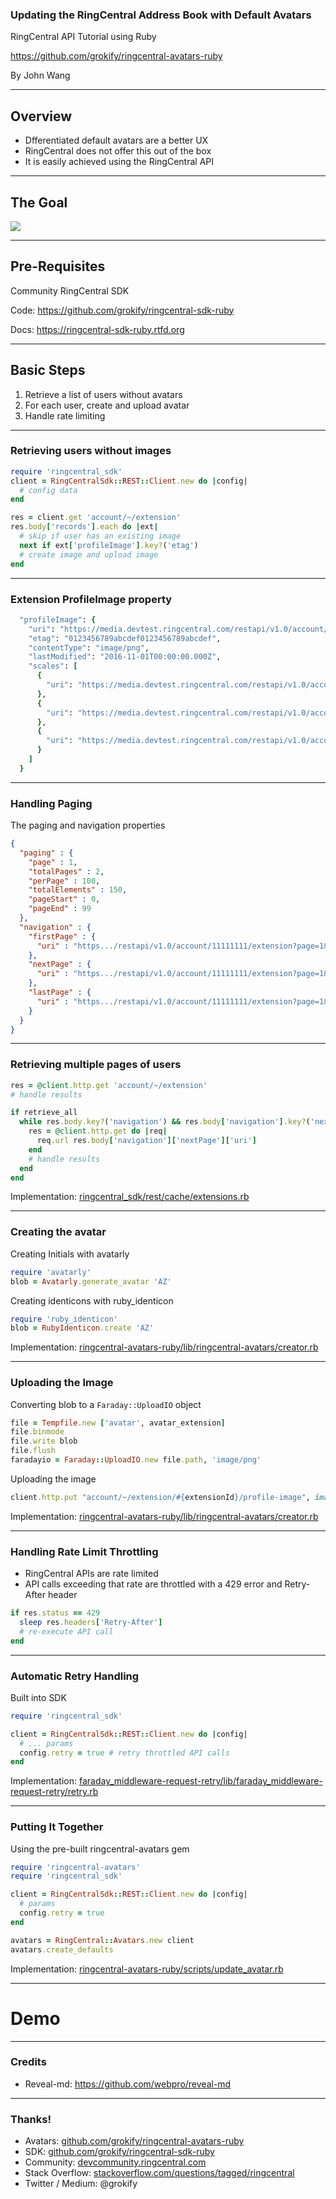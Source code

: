 ### Updating the RingCentral Address Book with Default Avatars

RingCentral API Tutorial using Ruby

https://github.com/grokify/ringcentral-avatars-ruby

By John Wang

---

## Overview

* Dfferentiated default avatars are a better UX
* RingCentral does not offer this out of the box
* It is easily achieved using the RingCentral API

---

## The Goal

![](ringcentral-avatars-softphone.png)

---

## Pre-Requisites

Community RingCentral SDK

Code: https://github.com/grokify/ringcentral-sdk-ruby

Docs: https://ringcentral-sdk-ruby.rtfd.org

---

## Basic Steps

1. Retrieve a list of users without avatars
1. For each user, create and upload avatar
1. Handle rate limiting

---

### Retrieving users without images

```ruby
require 'ringcentral_sdk'
client = RingCentralSdk::REST::Client.new do |config|
  # config data
end

res = client.get 'account/~/extension'
res.body['records'].each do |ext|
  # skip if user has an existing image
  next if ext['profileImage'].key?('etag')
  # create image and upload image
end
```

---

### Extension ProfileImage property

```ruby
  "profileImage": {
    "uri": "https://media.devtest.ringcentral.com/restapi/v1.0/account/11111111/extension/22222222/profile-image",
    "etag": "0123456789abcdef0123456789abcdef",
    "contentType": "image/png",
    "lastModified": "2016-11-01T00:00:00.000Z",
    "scales": [
      {
        "uri": "https://media.devtest.ringcentral.com/restapi/v1.0/account/11111111/extension/22222222/profile-image/90x90"
      },
      {
        "uri": "https://media.devtest.ringcentral.com/restapi/v1.0/account/11111111/extension/22222222/profile-image/195x195"
      },
      {
        "uri": "https://media.devtest.ringcentral.com/restapi/v1.0/account/11111111/extension/22222222/profile-image/584x584"
      }
    ]
  }
```

---

### Handling Paging

The paging and navigation properties

```json
{
  "paging" : {
    "page" : 1,
    "totalPages" : 2,
    "perPage" : 100,
    "totalElements" : 150,
    "pageStart" : 0,
    "pageEnd" : 99
  },
  "navigation" : {
    "firstPage" : {
      "uri" : "https.../restapi/v1.0/account/11111111/extension?page=1&perPage=1"
    },
    "nextPage" : {
      "uri" : "https.../restapi/v1.0/account/11111111/extension?page=1&perPage=2"
    },
    "lastPage" : {
      "uri" : "https.../restapi/v1.0/account/11111111/extension?page=1&perPage=2"
    }
  }
}
```

---

### Retrieving multiple pages of users

```ruby
res = @client.http.get 'account/~/extension'
# handle results

if retrieve_all
  while res.body.key?('navigation') && res.body['navigation'].key?('nextPage')
    res = @client.http.get do |req|
      req.url res.body['navigation']['nextPage']['uri']
    end
    # handle results
  end
end
```

Implementation: [ringcentral_sdk/rest/cache/extensions.rb](https://github.com/grokify/ringcentral-sdk-ruby/blob/master/lib/ringcentral_sdk/rest/cache/extensions.rb)

---

### Creating the avatar

Creating Initials with avatarly

```ruby
require 'avatarly'
blob = Avatarly.generate_avatar 'AZ'
```

Creating identicons with ruby_identicon

```ruby
require 'ruby_identicon'
blob = RubyIdenticon.create 'AZ'
```

Implementation: [ringcentral-avatars-ruby/lib/ringcentral-avatars/creator.rb](https://github.com/grokify/ringcentral-avatars-ruby/blob/master/lib/ringcentral-avatars/creator.rb)

---

### Uploading the Image

Converting blob to a `Faraday::UploadIO` object

```ruby
file = Tempfile.new ['avatar', avatar_extension]
file.binmode
file.write blob
file.flush
faradayio = Faraday::UploadIO.new file.path, 'image/png'
```

Uploading the image

```ruby
client.http.put "account/~/extension/#{extensionId}/profile-image", image: faradayio
```

Implementation: [ringcentral-avatars-ruby/lib/ringcentral-avatars/creator.rb](https://github.com/grokify/ringcentral-avatars-ruby/blob/master/lib/ringcentral-avatars/creator.rb)

---

### Handling Rate Limit Throttling

* RingCentral APIs are rate limited
* API calls exceeding that rate are throttled with a 429 error and Retry-After header

```ruby
if res.status == 429
  sleep res.headers['Retry-After']
  # re-execute API call
end
```

---

### Automatic Retry Handling

Built into SDK

```ruby
require 'ringcentral_sdk'

client = RingCentralSdk::REST::Client.new do |config|
  # ... params
  config.retry = true # retry throttled API calls
end
```

Implementation: [faraday_middleware-request-retry/lib/faraday_middleware-request-retry/retry.rb](https://github.com/grokify/faraday_middleware-request-retry/blob/master/lib/faraday_middleware-request-retry/retry.rb)

---

### Putting It Together

Using the pre-built ringcentral-avatars gem

```ruby
require 'ringcentral-avatars'
require 'ringcentral_sdk'

client = RingCentralSdk::REST::Client.new do |config|
  # params
  config.retry = true
end

avatars = RingCentral::Avatars.new client
avatars.create_defaults
```

Implementation: [ringcentral-avatars-ruby/scripts/update_avatar.rb](https://github.com/grokify/ringcentral-avatars-ruby/blob/master/scripts/update_avatar.rb)

---

# Demo

---

### Credits

* Reveal-md: https://github.com/webpro/reveal-md

---

### Thanks!

* Avatars: [github.com/grokify/ringcentral-avatars-ruby](https://github.com/grokify/ringcentral-avatars-ruby)
* SDK: [github.com/grokify/ringcentral-sdk-ruby](https://github.com/grokify/ringcentral-sdk-ruby)
* Community: [devcommunity.ringcentral.com](https://devcommunity.ringcentral.com/)
* Stack Overflow: [stackoverflow.com/questions/tagged/ringcentral](https://stackoverflow.com/questions/tagged/ringcentral)
* Twitter / Medium: @grokify